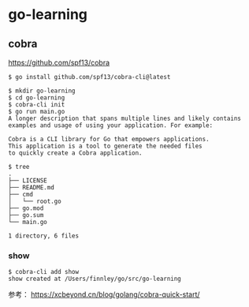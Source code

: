 # go-learning

## cobra

https://github.com/spf13/cobra

```shell
$ go install github.com/spf13/cobra-cli@latest

$ mkdir go-learning
$ cd go-learning
$ cobra-cli init
$ go run main.go 
A longer description that spans multiple lines and likely contains
examples and usage of using your application. For example:

Cobra is a CLI library for Go that empowers applications.
This application is a tool to generate the needed files
to quickly create a Cobra application.

$ tree
.
├── LICENSE
├── README.md
├── cmd
│   └── root.go
├── go.mod
├── go.sum
└── main.go

1 directory, 6 files
```

### show

```shell
$ cobra-cli add show
show created at /Users/finnley/go/src/go-learning
```

参考：
https://xcbeyond.cn/blog/golang/cobra-quick-start/

